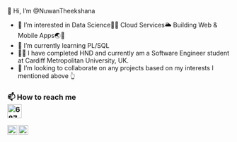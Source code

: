 👋 Hi, I’m @NuwanTheekshana

- 👀 I’m interested in Data Science👨‍🔬 Cloud Services🌥️ Building Web & Mobile Apps🌏📱
- 🌱 I’m currently learning PL/SQL
- 👨‍🎓 I have completed HND and currently am a Software Engineer student at Cardiff Metropolitan University, UK.
- 💞️ I’m looking to collaborate on any projects based on my interests I mentioned above 👆

<h3>📫 How to reach me <img data-target="animated-image.replacedImage" alt="68747470733a2f2f6d656469612e67697068792e636f6d2f6d656469612f4c6e516a7057614f4e386e68723231764e572f67697068792e676966" class="AnimatedImagePlayer-animatedImage" src="https://camo.githubusercontent.com/ec0df7b334d15078e980be8f26f35f1bd6f004eaa4a121db42fed361360c1817/68747470733a2f2f6d656469612e67697068792e636f6d2f6d656469612f4c6e516a7057614f4e386e68723231764e572f67697068792e676966" height="32" style="display: block; opacity: 1;"> </h3>


<!--- Social Media Sites --->

<!--- Facebook --->
<a href="https://www.facebook.com/janith.madushanka2" rel="nofollow"><img align="left" alt="Sabesan | Facebook" height="22px" src="https://camo.githubusercontent.com/025c847ffda00d97af29a0a74933567edd12f8b5c6bf604fe382aa898ed538aa/68747470733a2f2f696d672e69636f6e73382e636f6d2f666c75656e742f3234302f3030303030302f66616365626f6f6b2d6e65772e706e67" data-canonical-src="https://img.icons8.com/fluent/240/000000/facebook-new.png" style="max-width: 100%;"></a>

<!--- Linkdin --->
<a href="https://www.linkedin.com/in/nuwan-theekshana-6b5b451a4/" rel="nofollow"><img align="left" alt="Sabesan | LinkedIn" height="22px" src="https://camo.githubusercontent.com/7ed84974341f316b3c555468a1951dcd1b104cf498b708e975ab9516703e49df/68747470733a2f2f696d672e69636f6e73382e636f6d2f666c75656e742f3234302f3030303030302f6c696e6b6564696e2e706e67" data-canonical-src="https://img.icons8.com/fluent/240/000000/linkedin.png" style="max-width: 100%;"></a>

  
  
  
<!---
NuwanTheekshana/NuwanTheekshana is a ✨ special ✨ repository because its `README.md` (this file) appears on your GitHub profile.
You can click the Preview link to take a look at your changes.
--->
